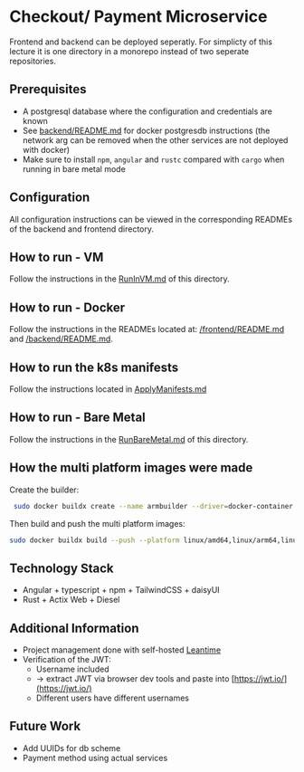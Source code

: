 # Checkout/ Payment Microservice
Frontend and backend can be deployed seperatly. For simplicty of this lecture it is one directory in a monorepo instead of two seperate repositories.

## Prerequisites
* A postgresql database where the configuration and credentials are known
* See [backend/README.md](backend/README.md) for docker postgresdb instructions (the network arg can be removed when the other services are not deployed with docker) 
* Make sure to install `npm`, `angular` and `rustc` compared with `cargo` when running in bare metal mode

## Configuration
All configuration instructions can be viewed in the corresponding READMEs of the backend and frontend directory.

## How to run - VM
Follow the instructions in the [RunInVM.md](RunInVM.md) of this directory.

## How to run - Docker
Follow the instructions in the READMEs located at:
[/frontend/README.md](/frontend/README.md) and [/backend/README.md](/backend/README.md).

<!-- #### Run with image from docker hub registry 
```bash
docker compose -f docker-compose.yml up -d 
``` -->
## How to run the k8s manifests
Follow the instructions located in [ApplyManifests.md](ApplyManifests.md)

## How to run - Bare Metal
Follow the instructions in the [RunBareMetal.md](RunBareMetal.md) of this directory.

## How the multi platform images were made
Create the builder:
```bash
 sudo docker buildx create --name armbuilder --driver=docker-container
```
Then build and push the multi platform images: 
```bash
sudo docker buildx build --push --platform linux/amd64,linux/arm64,linux/arm/v7 --builder=armbuilder -t dak4408/travma-usermanagement-<checkout/backend>:latest .
```

## Technology Stack
* Angular + typescript + npm + TailwindCSS + daisyUI
* Rust + Actix Web + Diesel

## Additional Information
* Project management done with self-hosted [Leantime](https://github.com/Leantime/leantime)
* Verification of the JWT: 
  * Username included 
  * -> extract JWT via browser dev tools and paste into [https://jwt.io/](https://jwt.io/)
  * Different users have different usernames

## Future Work
* Add UUIDs for db scheme
* Payment method using actual services 